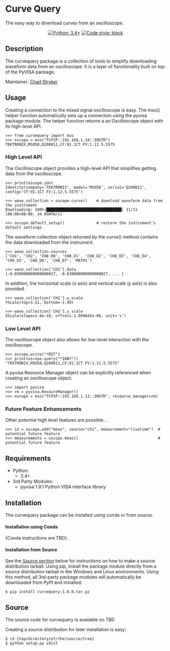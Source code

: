 
# Curve Query

The easy way to download curves from an oscilloscope.

<p align="center">
<a href="https://www.python.org"><img alt="Python: 3.4+" src="https://img.shields.io/badge/Python-3.4+-Green.svg"></a>
<a href="https://github.com/psf/black"><img alt="Code style: black" src="https://img.shields.io/badge/code%20style-black-000000.svg"></a>
</p>

## Description

The curvequery package is a collection of tools to simplify downloading waveform data from an oscilloscope.
It is a layer of functionality built on top of the PyVISA package.

Maintainer: [Chad Stryker](https://github.com/cwstryker)


## Usage

Creating a connection to the mixed signal oscilloscope is easy.
The mso() helper function automatically sets up a connection using the pyvisa package module.
The helper function returns a an Oscilloscope object with its high-level API.

    >>> from curvequery import mso
    >>> oscope = mso("TCPIP::192.168.1.10::INSTR")
    TEKTRONIX,MSO58,Q200011,CF:91.1CT FV:1.12.5.5575
    
### High Level API

The Oscilloscope object provides a high-level API that simplifies getting data from the oscilloscope.

    >>> print(oscope.idn)
    Identity(company='TEKTRONIX', model='MSO58', serial='Q200011', config='CF:91.1CT FV:1.12.5.5575')
    
    >>> wave_collection = oscope.curve()    # download waveform data from the instrument
    Downloading: 100%|█████████████████████████████████| 11/11 [00:00<00:00, 34.05Wfm/s]

    >>> oscope.default_setup()              # restore the instrument's default settings

The waveform collection object returned by the curve() method contains the data downloaded from the instrument.

    >>> wave_collection.sources
    ['CH1', 'CH2', 'CH8_D0', 'CH8_D1', 'CH8_D2', 'CH8_D3', 'CH8_D4', 'CH8_D5', 'CH8_D6', 'CH8_D7', 'MATH1']
    
    >>> wave_collection['CH1'].data
    [-0.030000000000000027, -0.030000000000000027, ... ]
    
In addition, the horizontal scale (x axis) and vertical scale (y axis) is also provided.
    
    >>> wave_collection['CH1'].y_scale
    YScale(top=3.51, bottom=-1.49)
    
    >>> wave_collection['CH1'].x_scale
    XScale(slope=1.6e-10, offset=-1.999845e-06, unit='s')

### Low Level API

The oscilloscope object also allows for low-level interaction with the oscilloscope.

    >>> oscope.write("*RST")
    >>> print(oscope.query("*IDN?"))
    "TEKTRONIX,MSO58,Q200011,CF:91.1CT FV:1.12.5.5575"
    
A pyvisa Resource Manager object can be explicitly referenced when creating an oscilloscope object.

    >>> import pyvisa
    >>> rm = pyvisa.ResoureManager()
    >>> oscope = mso("TCPIP::192.168.1.12::INSTR", resource_manager=rm)
    
### Future Feature Enhancements

Other potential high level features are possible...

    >>> id = oscope.add("meas", source="ch1", measurement="risetime")  # potential future feature
    >>> measurements = oscope.meas()                                   # potential future feature

## Requirements

- Python: 
    - 3.4+
- 3rd Party Modules:
    - pyvisa 1.9.1      Python VISA interface library

## Installation

The curvequery package can be installed using conda or from source.

#### Installation using Conda

{Conda instructions are TBD}.

#### Installation from Source

See the [Source section](#source-section) below for instructions on how to make a source distribution tarball.
Using pip, install the package module directly from a source distribution tarball in the Windows and Linux environments.
Using this method, all 3rd-party package modules will automatically be downloaded from PyPI and installed.

    $ pip install curvequery-1.0.0.tar.gz


## <a name="source-section"></a>Source

The source code for curvequery is available on TBD

Creating a source distribution for later installation is easy:

    $ cd {top/directory/of/the/source/tree}
    $ python setup.py sdist
